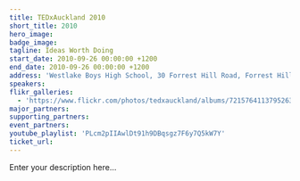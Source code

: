 ```yaml
---
title: TEDxAuckland 2010
short_title: 2010
hero_image:
badge_image:
tagline: Ideas Worth Doing
start_date: 2010-09-26 00:00:00 +1200
end_date: 2010-09-26 00:00:00 +1200
address: 'Westlake Boys High School, 30 Forrest Hill Road, Forrest Hill, Auckland 0620'
speakers:
flikr_galleries:
  - 'https://www.flickr.com/photos/tedxauckland/albums/72157641137952633'
major_partners:
supporting_partners:
event_partners:
youtube_playlist: 'PLcm2pIIAwlDt91h9DBqsgz7F6y7Q5kW7Y'
ticket_url:
---
```


Enter your description here…
